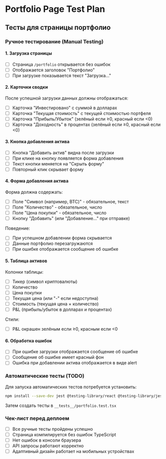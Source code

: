 # Portfolio Page Test Plan

## Тесты для страницы портфолио

### Ручное тестирование (Manual Testing)

#### 1. Загрузка страницы
- [ ] Страница `/portfolio` открывается без ошибок
- [ ] Отображается заголовок "Портфолио"
- [ ] При загрузке показывается текст "Загрузка..."

#### 2. Карточки сводки
После успешной загрузки данных должны отображаться:
- [ ] Карточка "Инвестировано" с суммой в долларах
- [ ] Карточка "Текущая стоимость" с текущей стоимостью портфеля
- [ ] Карточка "Прибыль/Убыток" (зелёный если ≥0, красный если <0)
- [ ] Карточка "Доходность" в процентах (зелёный если ≥0, красный если <0)

#### 3. Кнопка добавления актива
- [ ] Кнопка "Добавить актив" видна после загрузки
- [ ] При клике на кнопку появляется форма добавления
- [ ] Текст кнопки меняется на "Скрыть форму"
- [ ] Повторный клик скрывает форму

#### 4. Форма добавления актива
Форма должна содержать:
- [ ] Поле "Символ (например, BTC)" - обязательное, текст
- [ ] Поле "Количество" - обязательное, число
- [ ] Поле "Цена покупки" - обязательное, число
- [ ] Кнопку "Добавить" (или "Добавление..." при отправке)

Поведение:
- [ ] При успешном добавлении форма скрывается
- [ ] Данные портфолио перезагружаются
- [ ] При ошибке отображается сообщение об ошибке

#### 5. Таблица активов
Колонки таблицы:
- [ ] Тикер (символ криптовалюты)
- [ ] Количество
- [ ] Цена покупки
- [ ] Текущая цена (или "-" если недоступна)
- [ ] Стоимость (текущая цена × количество)
- [ ] P&L (прибыль/убыток в долларах и процентах)

Стили:
- [ ] P&L окрашен зелёным если ≥0, красным если <0

#### 6. Обработка ошибок
- [ ] При ошибке загрузки отображается сообщение об ошибке
- [ ] Сообщение об ошибке имеет красный фон
- [ ] Ошибка при добавлении актива отображается в виде alert

### Автоматические тесты (TODO)

Для запуска автоматических тестов потребуется установить:
```bash
npm install --save-dev jest @testing-library/react @testing-library/jest-dom @types/jest
```

Затем создать тесты в `__tests__/portfolio.test.tsx`

### Чек-лист перед деплоем
- [ ] Все ручные тесты пройдены успешно
- [ ] Страница компилируется без ошибок TypeScript
- [ ] Нет ошибок в консоли браузера
- [ ] API запросы работают корректно
- [ ] Адаптивный дизайн работает на мобильных устройствах
